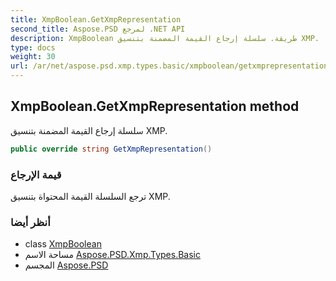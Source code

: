 ```yaml
---
title: XmpBoolean.GetXmpRepresentation
second_title: Aspose.PSD لمرجع .NET API
description: XmpBoolean طريقة. سلسلة إرجاع القيمة المضمنة بتنسيق XMP.
type: docs
weight: 30
url: /ar/net/aspose.psd.xmp.types.basic/xmpboolean/getxmprepresentation/
---
```

## XmpBoolean.GetXmpRepresentation method

سلسلة إرجاع القيمة المضمنة بتنسيق XMP.

```csharp
public override string GetXmpRepresentation()
```

### قيمة الإرجاع

ترجع السلسلة القيمة المحتواة بتنسيق XMP.

### أنظر أيضا

* class [XmpBoolean](../)
* مساحة الاسم [Aspose.PSD.Xmp.Types.Basic](../../xmpboolean/)
* المجسم [Aspose.PSD](../../../)


